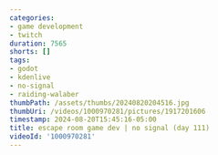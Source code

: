 ```yaml
---
categories:
- game development
- twitch
duration: 7565
shorts: []
tags:
- godot
- kdenlive
- no-signal
- raiding-walaber
thumbPath: /assets/thumbs/20240820204516.jpg
thumbUri: /videos/1000970281/pictures/1917201606
timestamp: 2024-08-20T15:45:16-05:00
title: escape room game dev | no signal (day 111)
videoId: '1000970281'
---
```

